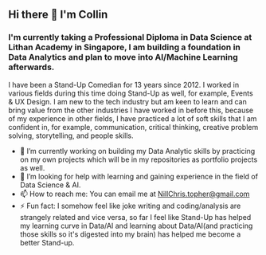 ## Hi there 👋 I'm Collin

### I'm currently taking a Professional Diploma in Data Science at Lithan Academy in Singapore, I am building a foundation in Data Analytics and plan to move into AI/Machine Learning afterwards.

I have been a Stand-Up Comedian for 13 years since 2012.
I worked in various fields during this time doing Stand-Up as well, for example, Events & UX Design. 
I am new to the tech industry but am keen to learn and can bring value from the other industries I have worked in before this, because of my experience in other fields, I have practiced
a lot of soft skills that I am confident in, for example, communication, critical thinking, creative problem solving, storytelling, and people skills.

- 🔭 I’m currently working on building my Data Analytic skills by practicing on my own projects which will be in my repositories as portfolio projects as well.
- 🤔 I’m looking for help with learning and gaining experience in the field of Data Science & AI.
- 📫 How to reach me: You can email me at NillChris.topher@gmail.com
- ⚡ Fun fact: I somehow feel like joke writing and coding/analysis are strangely related and vice versa, so far I feel like Stand-Up has helped my learning curve in Data/AI and learning about
Data/AI(and practicing those skills so it's digested into my brain) has helped me become a better Stand-up.
